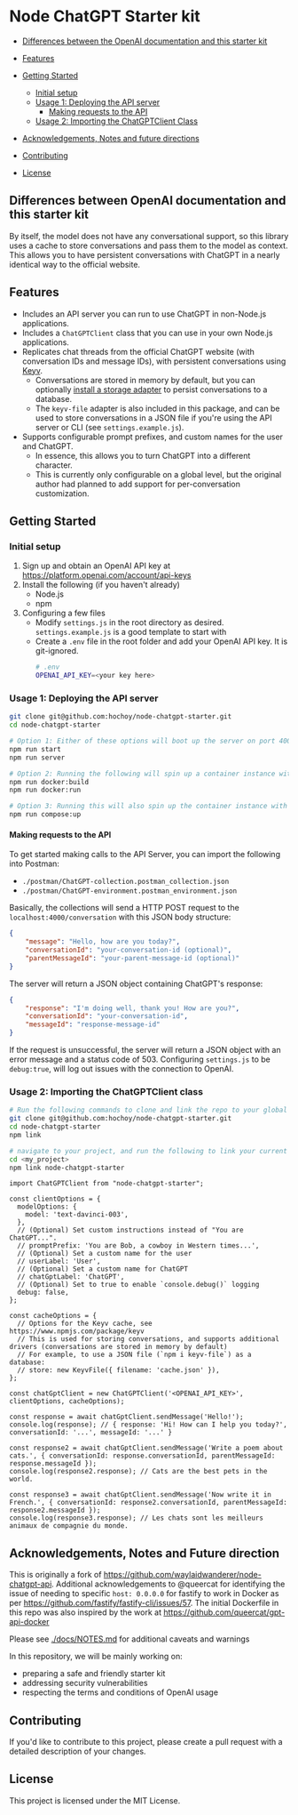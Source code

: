 # Node ChatGPT Starter kit

- [Differences between the OpenAI documentation and this starter kit](#differences-between-openai-documentation-and-this-starter-kit)
- [Features](#features)
- [Getting Started](#getting-started)

  - [Initial setup](#initial-setup)
  - [Usage 1: Deploying the API server](#usage-1-deploying-the-api-server)
    - [Making requests to the API](#making-requests-to-the-api)
  - [Usage 2: Importing the ChatGPTClient Class](#usage-2-importing-the-chatgptclient-class)

- [Acknowledgements, Notes and future directions](#acknowledgements-notes-and-future-direction)
- [Contributing](#contributing)
- [License](#license)

## Differences between OpenAI documentation and this starter kit

By itself, the model does not have any conversational support, so this library uses a cache to store conversations and pass them to the model as context. This allows you to have persistent conversations with ChatGPT in a nearly identical way to the official website.

## Features

- Includes an API server you can run to use ChatGPT in non-Node.js applications.
- Includes a `ChatGPTClient` class that you can use in your own Node.js applications.
- Replicates chat threads from the official ChatGPT website (with conversation IDs and message IDs), with persistent conversations using [Keyv](https://www.npmjs.com/package/keyv).
  - Conversations are stored in memory by default, but you can optionally [install a storage adapter](https://www.npmjs.com/package/keyv#usage) to persist conversations to a database.
  - The `keyv-file` adapter is also included in this package, and can be used to store conversations in a JSON file if you're using the API server or CLI (see `settings.example.js`).
- Supports configurable prompt prefixes, and custom names for the user and ChatGPT.
  - In essence, this allows you to turn ChatGPT into a different character.
  - This is currently only configurable on a global level, but the original author had planned to add support for per-conversation customization.

## Getting Started

### Initial setup

1. Sign up and obtain an OpenAI API key at https://platform.openai.com/account/api-keys
2. Install the following (if you haven't already)
   - Node.js
   - npm
3. Configuring a few files
   - Modify `settings.js` in the root directory as desired. `settings.example.js` is a good template to start with
   - Create a `.env` file in the root folder and add your OpenAI API key. It is git-ignored.
     ```bash
     # .env
     OPENAI_API_KEY=<your key here>
     ```

### Usage 1: Deploying the API server

```bash
git clone git@github.com:hochoy/node-chatgpt-starter.git
cd node-chatgpt-starter

# Option 1: Either of these options will boot up the server on port 4000 on your machine
npm run start
npm run server

# Option 2: Running the following will spin up a container instance with port 4000 exposed
npm run docker:build
npm run docker:run

# Option 3: Running this will also spin up the container instance with port 4000 exposed. The compose file is intended to spin up other (optional) infrastructure in the future
npm run compose:up
```

#### Making requests to the API

To get started making calls to the API Server, you can import the following into Postman:

- `./postman/ChatGPT-collection.postman_collection.json`
- `./postman/ChatGPT-environment.postman_environment.json`

Basically, the collections will send a HTTP POST request to the `localhost:4000/conversation` with this JSON body structure:

```JSON
{
    "message": "Hello, how are you today?",
    "conversationId": "your-conversation-id (optional)",
    "parentMessageId": "your-parent-message-id (optional)"
}
```

The server will return a JSON object containing ChatGPT's response:

```JSON
{
    "response": "I'm doing well, thank you! How are you?",
    "conversationId": "your-conversation-id",
    "messageId": "response-message-id"
}
```

If the request is unsuccessful, the server will return a JSON object with an error message and a status code of 503.
Configuring `settings.js` to be `debug:true`, will log out issues with the connection to OpenAI.

### Usage 2: Importing the ChatGPTClient class

```bash
# Run the following commands to clone and link the repo to your global npm
git clone git@github.com:hochoy/node-chatgpt-starter.git
cd node-chatgpt-starter
npm link

# navigate to your project, and run the following to link your current repo to the local node-chatgpt-starter
cd <my_project>
npm link node-chatgpt-starter
```

```JS
import ChatGPTClient from "node-chatgpt-starter";

const clientOptions = {
  modelOptions: {
    model: 'text-davinci-003',
  },
  // (Optional) Set custom instructions instead of "You are ChatGPT...".
  // promptPrefix: 'You are Bob, a cowboy in Western times...',
  // (Optional) Set a custom name for the user
  // userLabel: 'User',
  // (Optional) Set a custom name for ChatGPT
  // chatGptLabel: 'ChatGPT',
  // (Optional) Set to true to enable `console.debug()` logging
  debug: false,
};

const cacheOptions = {
  // Options for the Keyv cache, see https://www.npmjs.com/package/keyv
  // This is used for storing conversations, and supports additional drivers (conversations are stored in memory by default)
  // For example, to use a JSON file (`npm i keyv-file`) as a database:
  // store: new KeyvFile({ filename: 'cache.json' }),
};

const chatGptClient = new ChatGPTClient('<OPENAI_API_KEY>', clientOptions, cacheOptions);

const response = await chatGptClient.sendMessage('Hello!');
console.log(response); // { response: 'Hi! How can I help you today?', conversationId: '...', messageId: '...' }

const response2 = await chatGptClient.sendMessage('Write a poem about cats.', { conversationId: response.conversationId, parentMessageId: response.messageId });
console.log(response2.response); // Cats are the best pets in the world.

const response3 = await chatGptClient.sendMessage('Now write it in French.', { conversationId: response2.conversationId, parentMessageId: response2.messageId });
console.log(response3.response); // Les chats sont les meilleurs animaux de compagnie du monde.
```

## Acknowledgements, Notes and Future direction

This is originally a fork of https://github.com/waylaidwanderer/node-chatgpt-api. Additional acknowledgements to @queercat for identifying the issue of needing to specific `host: 0.0.0.0` for fastify to work in Docker as per https://github.com/fastify/fastify-cli/issues/57. The initial Dockerfile in this repo was also inspired by the work at https://github.com/queercat/gpt-api-docker

Please see [./docs/NOTES.md](./docs/NOTES.md) for additional caveats and warnings

In this repository, we will be mainly working on:

- preparing a safe and friendly starter kit
- addressing security vulnerabilities
- respecting the terms and conditions of OpenAI usage

## Contributing

If you'd like to contribute to this project, please create a pull request with a detailed description of your changes.

## License

This project is licensed under the MIT License.
